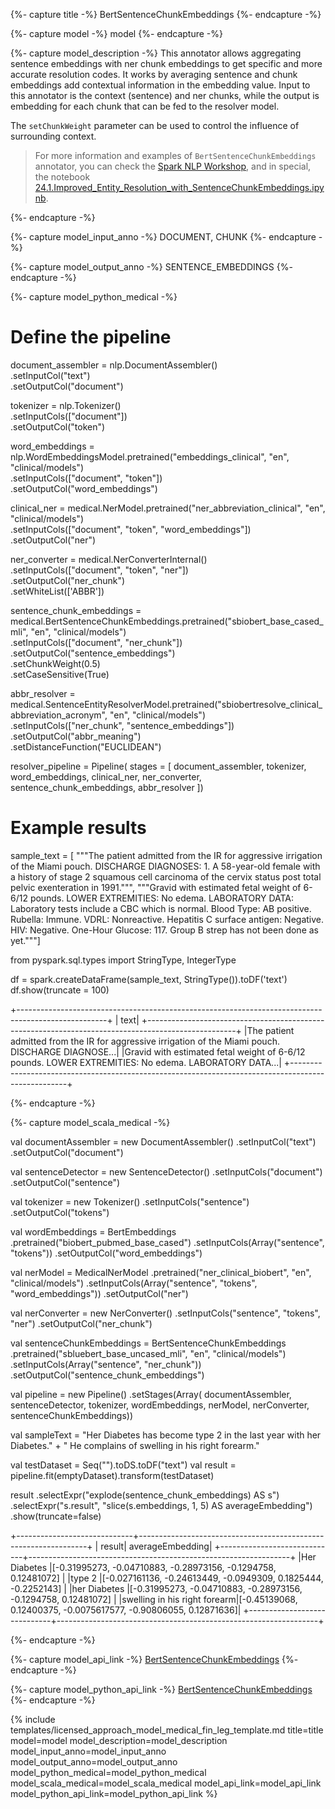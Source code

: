 {%- capture title -%}
BertSentenceChunkEmbeddings
{%- endcapture -%}

{%- capture model -%}
model
{%- endcapture -%}

{%- capture model_description -%}
This annotator allows aggregating sentence embeddings with ner chunk embeddings to get specific and more accurate resolution codes. It works by averaging sentence and chunk embeddings add contextual information in the embedding value. Input to this annotator is the context (sentence) and ner chunks, while the output is embedding for each chunk that can be fed to the resolver model. 

The `setChunkWeight` parameter can be used to control the influence of surrounding context.

> For more information and examples of `BertSentenceChunkEmbeddings` annotator, you can check the [Spark NLP Workshop](https://github.com/JohnSnowLabs/spark-nlp-workshop), and in special, the notebook [24.1.Improved_Entity_Resolution_with_SentenceChunkEmbeddings.ipynb](https://github.com/JohnSnowLabs/spark-nlp-workshop/blob/master/tutorials/Certification_Trainings/Healthcare/24.1.Improved_Entity_Resolution_with_SentenceChunkEmbeddings.ipynb).

{%- endcapture -%}

{%- capture model_input_anno -%}
DOCUMENT, CHUNK
{%- endcapture -%}

{%- capture model_output_anno -%}
SENTENCE_EMBEDDINGS
{%- endcapture -%}

{%- capture model_python_medical -%}

# Define the pipeline

document_assembler = nlp.DocumentAssembler()\
      .setInputCol("text")\
      .setOutputCol("document")

tokenizer = nlp.Tokenizer()\
      .setInputCols(["document"])\
      .setOutputCol("token")

word_embeddings = nlp.WordEmbeddingsModel.pretrained("embeddings_clinical", "en", "clinical/models")\
      .setInputCols(["document", "token"])\
      .setOutputCol("word_embeddings")

clinical_ner = medical.NerModel.pretrained("ner_abbreviation_clinical", "en", "clinical/models") \
      .setInputCols(["document", "token", "word_embeddings"]) \
      .setOutputCol("ner")

ner_converter = medical.NerConverterInternal() \
      .setInputCols(["document", "token", "ner"]) \
      .setOutputCol("ner_chunk")\
      .setWhiteList(['ABBR'])

sentence_chunk_embeddings = medical.BertSentenceChunkEmbeddings.pretrained("sbiobert_base_cased_mli", "en", "clinical/models")\
      .setInputCols(["document", "ner_chunk"])\
      .setOutputCol("sentence_embeddings")\
      .setChunkWeight(0.5)\
      .setCaseSensitive(True)

abbr_resolver = medical.SentenceEntityResolverModel.pretrained("sbiobertresolve_clinical_abbreviation_acronym", "en", "clinical/models") \
      .setInputCols(["ner_chunk", "sentence_embeddings"]) \
      .setOutputCol("abbr_meaning")\
      .setDistanceFunction("EUCLIDEAN")
    

resolver_pipeline = Pipeline(
    stages = [
        document_assembler,
        tokenizer,
        word_embeddings,
        clinical_ner,
        ner_converter,
        sentence_chunk_embeddings,
        abbr_resolver
  ])


# Example results

sample_text = [
"""The patient admitted from the IR for aggressive irrigation of the Miami pouch. DISCHARGE DIAGNOSES: 1. A 58-year-old female with a history of stage 2 squamous cell carcinoma of the cervix status post total pelvic exenteration in 1991.""",
"""Gravid with estimated fetal weight of 6-6/12 pounds. LOWER EXTREMITIES: No edema. LABORATORY DATA: Laboratory tests include a CBC which is normal. 
Blood Type: AB positive. Rubella: Immune. VDRL: Nonreactive. Hepatitis C surface antigen: Negative. HIV: Negative. One-Hour Glucose: 117. Group B strep has not been done as yet."""]

from pyspark.sql.types import StringType, IntegerType

df = spark.createDataFrame(sample_text, StringType()).toDF('text')
df.show(truncate = 100)

+----------------------------------------------------------------------------------------------------+
|                                                                                                text|
+----------------------------------------------------------------------------------------------------+
|The patient admitted from the IR for aggressive irrigation of the Miami pouch. DISCHARGE DIAGNOSE...|
|Gravid with estimated fetal weight of 6-6/12 pounds. LOWER EXTREMITIES: No edema. LABORATORY DATA...|
+----------------------------------------------------------------------------------------------------+

{%- endcapture -%}


{%- capture model_scala_medical -%}

val documentAssembler = new DocumentAssembler()
    .setInputCol("text")
    .setOutputCol("document")

 val sentenceDetector = new SentenceDetector()
    .setInputCols("document")
    .setOutputCol("sentence")

 val tokenizer = new Tokenizer()
    .setInputCols("sentence")
    .setOutputCol("tokens")

 val wordEmbeddings = BertEmbeddings
    .pretrained("biobert_pubmed_base_cased")
    .setInputCols(Array("sentence", "tokens"))
    .setOutputCol("word_embeddings")

 val nerModel = MedicalNerModel
    .pretrained("ner_clinical_biobert", "en", "clinical/models")
    .setInputCols(Array("sentence", "tokens", "word_embeddings"))
    .setOutputCol("ner")

  val nerConverter = new NerConverter()
    .setInputCols("sentence", "tokens", "ner")
    .setOutputCol("ner_chunk")

 val sentenceChunkEmbeddings = BertSentenceChunkEmbeddings
    .pretrained("sbluebert_base_uncased_mli", "en", "clinical/models")
     .setInputCols(Array("sentence", "ner_chunk"))
     .setOutputCol("sentence_chunk_embeddings")

 val pipeline = new Pipeline()
      .setStages(Array(
          documentAssembler,
          sentenceDetector,
          tokenizer,
          wordEmbeddings,
          nerModel,
          nerConverter,
          sentenceChunkEmbeddings))

 val sampleText = "Her Diabetes has become type 2 in the last year with her Diabetes." +
    " He complains of swelling in his right forearm."

 val testDataset = Seq("").toDS.toDF("text")
 val result = pipeline.fit(emptyDataset).transform(testDataset)

 result
    .selectExpr("explode(sentence_chunk_embeddings) AS s")
    .selectExpr("s.result", "slice(s.embeddings, 1, 5) AS averageEmbedding")
    .show(truncate=false)

 +-----------------------------+-----------------------------------------------------------------+
 |                       result|                                                 averageEmbedding|
 +-----------------------------+-----------------------------------------------------------------+
 |Her Diabetes                 |[-0.31995273, -0.04710883, -0.28973156, -0.1294758, 0.12481072]  |
 |type 2                       |[-0.027161136, -0.24613449, -0.0949309, 0.1825444, -0.2252143]   |
 |her Diabetes                 |[-0.31995273, -0.04710883, -0.28973156, -0.1294758, 0.12481072]  |
 |swelling in his right forearm|[-0.45139068, 0.12400375, -0.0075617577, -0.90806055, 0.12871636]|
 +-----------------------------+-----------------------------------------------------------------+

{%- endcapture -%}


{%- capture model_api_link -%}
[BertSentenceChunkEmbeddings](https://nlp.johnsnowlabs.com/licensed/api/com/johnsnowlabs/nlp/annotators/embeddings/BertSentenceChunkEmbeddings.html)
{%- endcapture -%}

{%- capture model_python_api_link -%}
[BertSentenceChunkEmbeddings](https://nlp.johnsnowlabs.com/licensed/api/python/reference/autosummary/sparknlp_jsl/annotator/embeddings/bert_sentence_embeddings/index.html#sparknlp_jsl.annotator.embeddings.bert_sentence_embeddings.BertSentenceChunkEmbeddings)
{%- endcapture -%}


{% include templates/licensed_approach_model_medical_fin_leg_template.md
title=title
model=model
model_description=model_description
model_input_anno=model_input_anno
model_output_anno=model_output_anno
model_python_medical=model_python_medical
model_scala_medical=model_scala_medical
model_api_link=model_api_link
model_python_api_link=model_python_api_link
%}
